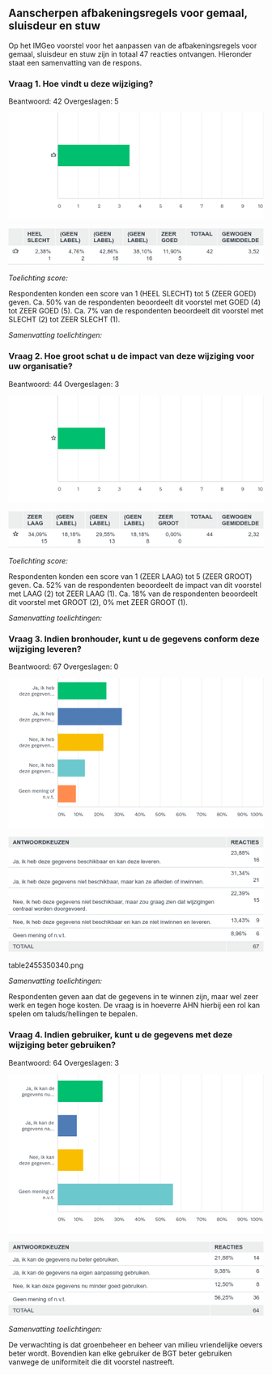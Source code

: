 Aanscherpen afbakeningsregels voor gemaal, sluisdeur en stuw
------------------------------------------------------------

Op het IMGeo voorstel voor het aanpassen van de afbakeningsregels voor gemaal,
sluisdeur en stuw zijn in totaal 47 reacties ontvangen. Hieronder staat een
samenvatting van de respons.

### Vraag 1. Hoe vindt u deze wijziging?

Beantwoord: 42 Overgeslagen: 5

![chart2537128360.png](media/f30c64fe1599cab209bcc743a856a1ac.png)

![table2537128360.png](media/82cc48df6d614cec56c9b019a6ba03eb.png)

*Toelichting score:*

Respondenten konden een score van 1 (HEEL SLECHT) tot 5 (ZEER GOED) geven. Ca.
50% van de respondenten beoordeelt dit voorstel met GOED (4) tot ZEER GOED (5).
Ca. 7% van de respondenten beoordeelt dit voorstel met SLECHT (2) tot ZEER
SLECHT (1).

*Samenvatting toelichtingen:*

### Vraag 2. Hoe groot schat u de impact van deze wijziging voor uw organisatie?

Beantwoord: 44 Overgeslagen: 3

![chart2537128370.png](media/22bb729de00066f3ba764383e5d4e816.png)

![table2537128370.png](media/bbfe329423629f5d16ee590e507356ff.png)

*Toelichting score:*

Respondenten konden een score van 1 (ZEER LAAG) tot 5 (ZEER GROOT) geven. Ca.
52% van de respondenten beoordeelt de impact van dit voorstel met LAAG (2) tot
ZEER LAAG (1). Ca. 18% van de respondenten beoordeelt dit voorstel met GROOT
(2), 0% met ZEER GROOT (1).

*Samenvatting toelichtingen:*

### Vraag 3. Indien bronhouder, kunt u de gegevens conform deze wijziging leveren?

Beantwoord: 67 Overgeslagen: 0

![chart2650129590.png](media/717f0a0a59ee508e7dba67ac2a605d09.png)

![table2650129590.png](media/b2205bb19b39fa991ed4eb7d25e2b7f6.png)

table2455350340.png

*Samenvatting toelichtingen:*

Respondenten geven aan dat de gegevens in te winnen zijn, maar wel zeer werk en
tegen hoge kosten. De vraag is in hoeverre AHN hierbij een rol kan spelen om
taluds/hellingen te bepalen.

### Vraag 4. Indien gebruiker, kunt u de gegevens met deze wijziging beter gebruiken?

Beantwoord: 64 Overgeslagen: 3

![chart2650129600.png](media/f47bfb16d299c255d7bca07c0264b91e.png)

![table2650129600.png](media/15a6a020aa153468960a7ce515dabe4b.png)

*Samenvatting toelichtingen:*

De verwachting is dat groenbeheer en beheer van milieu vriendelijke oevers beter
wordt. Bovendien kan elke gebruiker de BGT beter gebruiken vanwege de
uniformiteit die dit voorstel nastreeft.
